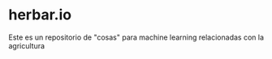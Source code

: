 # herbar.io
Este es un repositorio de "cosas" para machine learning relacionadas con la agricultura
